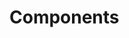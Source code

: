 <!-- Space: Projects -->
<!-- Parent: ZshTfenv -->
<!-- Title: Components ZshTfenv -->
<!-- Label: ZshTfenv -->
<!-- Label: Project -->
<!-- Label: Components -->
<!-- Include: disclaimer.md -->
<!-- Include: ac:toc -->

# Components
